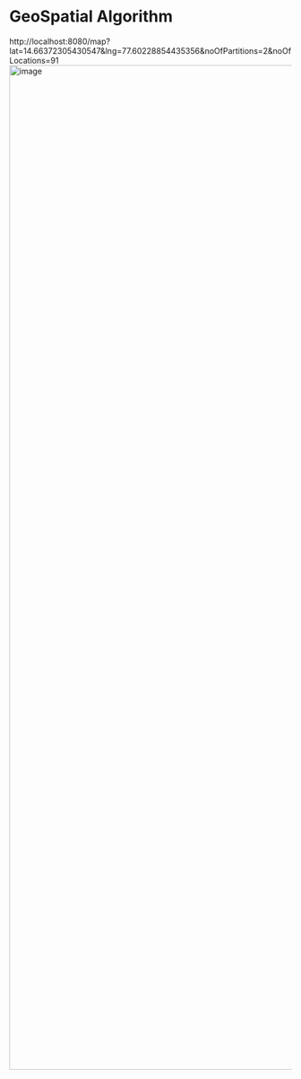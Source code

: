 # GeoSpatial Algorithm
http://localhost:8080/map?lat=14.66372305430547&lng=77.60228854435356&noOfPartitions=2&noOfLocations=91
<img width="1792" alt="image" src="https://github.com/vgopari/GeoSpatialAlgorithm/assets/47558150/91295510-a91e-4c17-8f36-e0439a3d0ef0">
